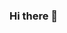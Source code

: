### Hi there 👋

<!--
**RanaiKuruma/RanaiKuruma** is a ✨ _special_ ✨ repository because its `README.md` (this file) appears on your GitHub profile.

Here are some ideas to get you started:

- 🔭 I’m currently working on Web Scaping 
- 🌱 I’m currently learning how to scape data off complex websites 
- 🤔 I’m looking for help with web scraping 
- 📫 How to reach me: ...

